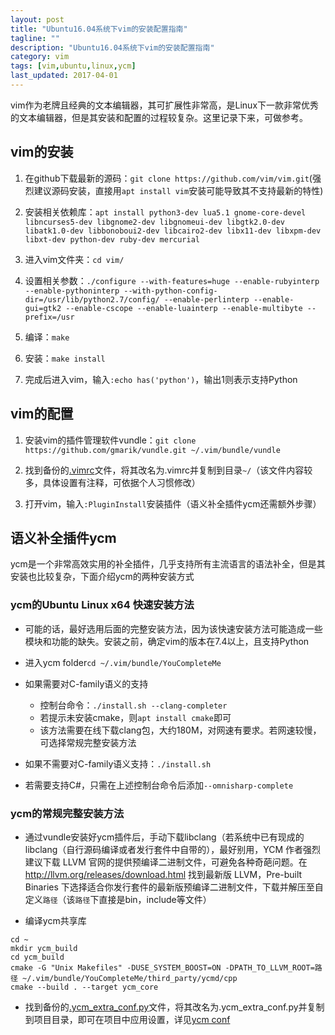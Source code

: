 ```yaml
---
layout: post
title: "Ubuntu16.04系统下vim的安装配置指南"
tagline: ""
description: "Ubuntu16.04系统下vim的安装配置指南"
category: vim
tags: [vim,ubuntu,linux,ycm]
last_updated: 2017-04-01
---
```


vim作为老牌且经典的文本编辑器，其可扩展性非常高，是Linux下一款非常优秀的文本编辑器，但是其安装和配置的过程较复杂。这里记录下来，可做参考。

## vim的安装

1. 在github下载最新的源码：`git clone https://github.com/vim/vim.git`(强烈建议源码安装，直接用`apt install vim`安装可能导致其不支持最新的特性)

2. 安装相关依赖库：`apt install python3-dev lua5.1 gnome-core-devel libncurses5-dev libgnome2-dev libgnomeui-dev libgtk2.0-dev libatk1.0-dev libbonoboui2-dev libcairo2-dev libx11-dev libxpm-dev libxt-dev python-dev ruby-dev mercurial`

3. 进入vim文件夹：`cd vim/`

4. 设置相关参数：`./configure --with-features=huge --enable-rubyinterp --enable-pythoninterp --with-python-config-dir=/usr/lib/python2.7/config/ --enable-perlinterp --enable-gui=gtk2 --enable-cscope --enable-luainterp --enable-multibyte --prefix=/usr`

5. 编译：`make`

6. 安装：`make install`

7. 完成后进入vim，输入`:echo has('python')`，输出1则表示支持Python

## vim的配置

1. 安装vim的插件管理软件vundle：`git clone https://github.com/gmarik/vundle.git ~/.vim/bundle/vundle`

2. 找到备份的[.vimrc]({{site.url}}/assets/backup.vimrc)文件，将其改名为.vimrc并复制到目录`~/`（该文件内容较多，具体设置有注释，可依据个人习惯修改）

3. 打开vim，输入`:PluginInstall`安装插件（语义补全插件ycm还需额外步骤）

## 语义补全插件ycm

ycm是一个非常高效实用的补全插件，几乎支持所有主流语言的语法补全，但是其安装也比较复杂，下面介绍ycm的两种安装方式

### ycm的Ubuntu Linux x64 快速安装方法

+ 可能的话，最好选用后面的完整安装方法，因为该快速安装方法可能造成一些模块和功能的缺失。安装之前，确定vim的版本在7.4以上，且支持Python

+ 进入ycm folder`cd ~/.vim/bundle/YouCompleteMe`

+ 如果需要对C-family语义的支持
  + 控制台命令：`./install.sh --clang-completer`
  + 若提示未安装cmake，则`apt install cmake`即可
  + 该方法需要在线下载clang包，大约180M，对网速有要求。若网速较慢，可选择常规完整安装方法

+ 如果不需要对C-family语义支持：`./install.sh`

+ 若需要支持C#，只需在上述控制台命令后添加`--omnisharp-complete`

### ycm的常规完整安装方法

+ 通过vundle安装好ycm插件后，手动下载libclang（若系统中已有现成的 libclang（自行源码编译或者发行套件中自带的），最好别用，YCM 作者强烈建议下载 LLVM 官网的提供预编译二进制文件，可避免各种奇葩问题。在 http://llvm.org/releases/download.html 找到最新版 LLVM，Pre-built Binaries 下选择适合你发行套件的最新版预编译二进制文件，下载并解压至自定义`路径`（该`路径`下直接是bin，include等文件）

+ 编译ycm共享库

```
cd ~ 
mkdir ycm_build 
cd ycm_build 
cmake -G "Unix Makefiles" -DUSE_SYSTEM_BOOST=ON -DPATH_TO_LLVM_ROOT=路径 ~/.vim/bundle/YouCompleteMe/third_party/ycmd/cpp
cmake --build . --target ycm_core
```

+ 找到备份的[.ycm_extra_conf.py]({{site.url}}/assets/ycm_extra_conf.py)文件，将其改名为.ycm_extra_conf.py并复制到项目目录，即可在项目中应用设置，详见[ycm conf](https://github.com/yangyangwithgnu/use_vim_as_ide#基于语义的智能补全)
